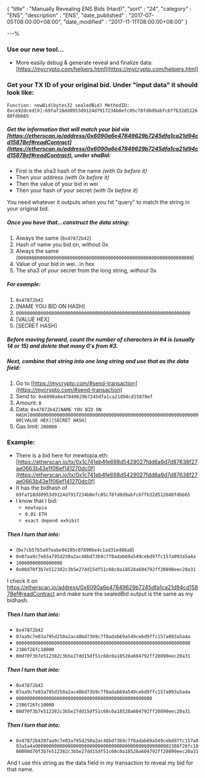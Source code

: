 {
"title"       : "Manually Revealing ENS Bids (Hard)",
"sort"        : "24",
"category"    : "ENS",
"description" : "ENS",
"date_published" : "2017-07-05T08:00:00+08:00",
"date_modified"  : "2017-11-11T08:00:00+08:00"
}

---%


### Use our new tool...

*  More easily debug & generate reveal and finalize data: [https://mycrypto.com/helpers.html](https://mycrypto.com/helpers.html)

### Get your TX ID of your original bid. Under "input data" it should look like:

`Function: newBid(bytes32 sealedBid) MethodID: 0xce92dced[0]:69faf18dd0953d9124d7917234b0efc05c78fd0d9abfc6ffb32d512680fdbb65`

##### Get the information that will match your bid via [https://etherscan.io/address/0x6090a6e47849629b7245dfa1ca21d94cd15878ef#readContract](https://etherscan.io/address/0x6090a6e47849629b7245dfa1ca21d94cd15878ef#readContract), under shaBid:

*   First is the sha3 hash of the name _(with 0x before it)_
*   Then your address _(with 0x before it)_
*   Then the value of your bid in wei
*   Then your hash of your secret _(with 0x before it)_

You need whatever it outputs when you hit "query" to match the string in your original bid.

##### Once you have that...construct the data string:

1.  Always the same (`0x47872b42`)
2.  Hash of name you bid on, without 0x
3.  Always the same (`0000000000000000000000000000000000000000000000000000000000000000`)
4.  Value of your bid in wei...in hex
5.  The sha3 of your secret from the long string, without 0x

##### For example:

1.  `0x47872b42`
2.  [NAME YOU BID ON HASH]
3.  `0000000000000000000000000000000000000000000000000000000000000000`
4.  [VALUE HEX]
5.  [SECRET HASH]

##### Before moving forward, count the number of characters in #4 is (usually 14 or 15) and delete that many 0's from #3.

##### Next, combine that string into one long string and use that as the data field:

1.  Go to [https://mycrypto.com/#send-transaction](https://mycrypto.com/#send-transaction)
2.  Send to: `0x6090a6e47849629b7245dfa1ca21d94cd15878ef`
3.  Amount: `0`
4.  Data: `0x47872b42[NAME YOU BID ON HASH]0000000000000000000000000000000000000000000000000000000000000000[VALUE HEX][SECRET HASH]`
5.  Gas limit: `200000`

### Example:

*   There is a bid here for mewtopia.eth: [https://etherscan.io/tx/0x1c741eb4fe698d5429027fdd6a9d7d87638f27ae0663b43e1f06ef141270dc0f](https://etherscan.io/tx/0x1c741eb4fe698d5429027fdd6a9d7d87638f27ae0663b43e1f06ef141270dc0f)
*   It has the bidhash of `69faf18dd0953d9124d7917234b0efc05c78fd0d9abfc6ffb32d512680fdbb65`
*   I know that I bid:
    *   `mewtopia`
    *   `0.01 ETH`
    *   `exact depend exhibit`

##### Then I turn that into:

*   (`0x7cb57b5a97eabe94205c07890be4c1ad31e486a8`)
*   `0x07aa9c7e03a795d250a2ac48bd73b9c7f8adab69a549cebd97fc157a093a5a4a`
*   `10000000000000000`
*   `0x00d70f3b7e512382c3b5e27dd15df51c68c0a18528a604792ff20890eec20a31`

I check it on https://etherscan.io/address/0x6090a6e47849629b7245dfa1ca21d94cd15878ef#readContract and make sure the sealedBid output is the same as my bidhash.

##### Then I turn that into:

*   `0x47872b42`
*   `07aa9c7e03a795d250a2ac48bd73b9c7f8adab69a549cebd97fc157a093a5a4a`
*   `0000000000000000000000000000000000000000000000000000000000000000`
*   `2386f26fc10000`
*   `00d70f3b7e512382c3b5e27dd15df51c68c0a18528a604792ff20890eec20a31`

##### Then I turn that into:

*   `0x47872b42`
*   `07aa9c7e03a795d250a2ac48bd73b9c7f8adab69a549cebd97fc157a093a5a4a`
*   `00000000000000000000000000000000000000000000000000`
*   `2386f26fc10000`
*   `00d70f3b7e512382c3b5e27dd15df51c68c0a18528a604792ff20890eec20a31`

##### Then I turn that into:

*   `0x47872b4207aa9c7e03a795d250a2ac48bd73b9c7f8adab69a549cebd97fc157a093a5a4a00000000000000000000000000000000000000000000000002386f26fc1000000d70f3b7e512382c3b5e27dd15df51c68c0a18528a604792ff20890eec20a31`

And I use this string as the data field in my transaction to reveal my bid for that name.
